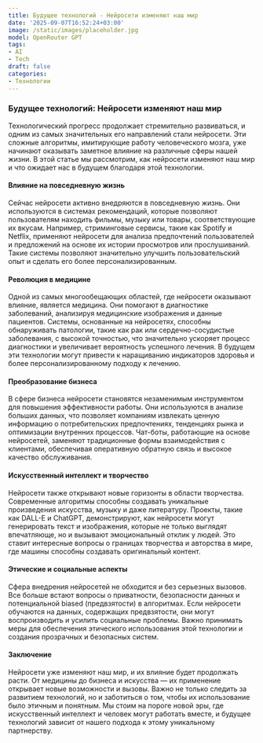```yaml
---
title: Будущее технологий - Нейросети изменяют наш мир
date: '2025-09-07T16:52:24+03:00'
image: /static/images/placeholder.jpg
model: OpenRouter GPT
tags:
- AI
- Tech
draft: false
categories:
- Технологии
---
```


### Будущее технологий: Нейросети изменяют наш мир

Технологический прогресс продолжает стремительно развиваться, и одним из самых значительных его направлений стали нейросети. Эти сложные алгоритмы, имитирующие работу человеческого мозга, уже начинают оказывать заметное влияние на различные сферы нашей жизни. В этой статье мы рассмотрим, как нейросети изменяют наш мир и что ожидает нас в будущем благодаря этой технологии.

#### Влияние на повседневную жизнь

Сейчас нейросети активно внедряются в повседневную жизнь. Они используются в системах рекомендаций, которые позволяют пользователям находить фильмы, музыку или товары, соответствующие их вкусам. Например, стриминговые сервисы, такие как Spotify и Netflix, применяют нейросети для анализа предпочтений пользователей и предложений на основе их истории просмотров или прослушиваний. Такие системы позволяют значительно улучшить пользовательский опыт и сделать его более персонализированным.

#### Революция в медицине

Одной из самых многообещающих областей, где нейросети оказывают влияние, является медицина. Они помогают в диагностике заболеваний, анализируя медицинские изображения и данные пациентов. Системы, основанные на нейросетях, способны обнаруживать патологии, такие как рак или сердечно-сосудистые заболевания, с высокой точностью, что значительно ускоряет процесс диагностики и увеличивает вероятность успешного лечения. В будущем эти технологии могут привести к наращиванию индикаторов здоровья и более персонализированному подходу к лечению.

#### Преобразование бизнеса

В сфере бизнеса нейросети становятся незаменимым инструментом для повышения эффективности работы. Они используются в анализе больших данных, что позволяет компаниям извлекать ценную информацию о потребительских предпочтениях, тенденциях рынка и оптимизации внутренних процессов. Чат-боты, работающие на основе нейросетей, заменяют традиционные формы взаимодействия с клиентами, обеспечивая оперативную обратную связь и высокое качество обслуживания.

#### Искусственный интеллект и творчество

Нейросети также открывают новые горизонты в области творчества. Современные алгоритмы способны создавать уникальные произведения искусства, музыку и даже литературу. Проекты, такие как DALL-E и ChatGPT, демонстрируют, как нейросети могут генерировать текст и изображения, которые не только выглядят впечатляюще, но и вызывают эмоциональный отклик у людей. Это ставит интересные вопросы о границах творчества и авторства в мире, где машины способны создавать оригинальный контент.

#### Этические и социальные аспекты

Сфера внедрения нейросетей не обходится и без серьезных вызовов. Все больше встают вопросы о приватности, безопасности данных и потенциальной biased (предвзятости) в алгоритмах. Если нейросети обучаются на данных, содержащих предвзятости, они могут воспроизводить и усилить социальные проблемы. Важно принимать меры для обеспечения этического использования этой технологии и создания прозрачных и безопасных систем.

#### Заключение

Нейросети уже изменяют наш мир, и их влияние будет продолжать расти. От медицины до бизнеса и искусства — их применение открывает новые возможности и вызовы. Важно не только следить за развитием технологий, но и заботиться о том, чтобы их использование было этичным и понятным. Мы стоим на пороге новой эры, где искусственный интеллект и человек могут работать вместе, и будущее технологий зависит от нашего подхода к этому уникальному партнерству.
